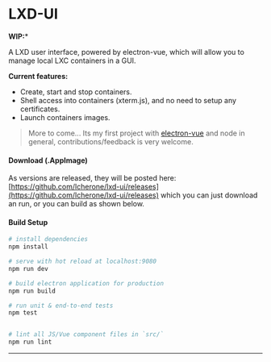 # LXD-UI

**WIP:***

A LXD user interface, powered by electron-vue, which will allow you to manage local LXC containers in a GUI.

**Current features:**

 - Create, start and stop containers.
 - Shell access into containers (xterm.js), and no need to setup any certificates.
 - Launch containers images.

> More to come... Its my first project with [electron-vue](https://github.com/SimulatedGREG/electron-vue) and node in general, contributions/feedback is very welcome.

#### Download (.AppImage)

As versions are released, they will be posted here: [https://github.com/lcherone/lxd-ui/releases](https://github.com/lcherone/lxd-ui/releases) 
which you can just download an run, or you can build as shown below.

#### Build Setup

``` bash
# install dependencies
npm install

# serve with hot reload at localhost:9080
npm run dev

# build electron application for production
npm run build

# run unit & end-to-end tests
npm test


# lint all JS/Vue component files in `src/`
npm run lint

```

---
